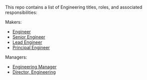 This repo contains a list of Engineering titles, roles, and associated responsibilities:

Makers:

* [Engineer](engineer.md)
* [Senior Engineer](senior_engineer.md)
* [Lead Engineer](lead_engineer.md)
* [Principal Engineer](principal_engineer.md)

Managers:

* [Engineering Manager](engineering_manager.md)
* [Director, Engineering](director_engineering.md)

